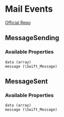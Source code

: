 # Mail Events
[Official Repo](https://github.com/laravel/framework/tree/7.x/src/Illuminate/Mail/Events)

## MessageSending

### Available Properties

    data (array)
    message (\Swift_Message)

## MessageSent

### Available Properties

    data (array)
    message (\Swift_Message)
